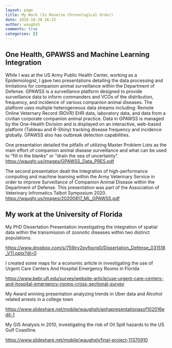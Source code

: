 ```yaml
---
layout: page
title: My Work (In Reverse Chronological Order)
date: 2018-10-28 16:32
author: waughsh
comments: true
categories: []
---
```


## One Health, GPAWSS and Machine Learning Integration

While I was at the US Army Public Health Center, working as a Epidemiologist, I gave two presentations detailing the data processing and limitations for companion animal surveillance within the Department of Defense.
GPAWSS is a surveillance platform designed to provide surveillance data to inform commanders and VCOs of the distribution, frequency, and incidence of various companion animal diseases. The platform uses multiple heterogeneous data streams including: Remote Online Veternary Record (ROVR) EHR data, laboratory data, and data from a civilian corporate companion animal practice. Data in GPAWSS is managed by the One-Health Division and is displayed on an interactive, web-based platform (Tableau and R-Shiny) tracking disease frequency and incidence globally. GPAWSS also has outbreak detection capabilities.

One presentation detailed the pitfalls of utilizing Master Problem Lists as the main effort of companion animal disease surveillance and what can be used to "fill in the blanks" or "drain the sea of uncertainty".
<a title="https://waughr.us/images/GPAWSS_Data_PRES.pdf" href="https://waughr.us/images/GPAWSS_Data_PRES.pdf">https://waughr.us/images/GPAWSS_Data_PRES.pdf</a>

The second presentation dealt the Integration of high-performance computing and machine learning within the Army Veterinary Service in order to improve Surveillance of Companion Animal Disease within the Department of Defense. This presentation was part of the Association of Veterinary Infromatics Talbot Symposium 2020.
<a title="https://waughr.us/images/20200817_ML_GPAWSS.pdf" href="https://waughr.us/images/20200817_ML_GPAWSS.pdf">https://waughr.us/images/20200817_ML_GPAWSS.pdf</a>

## My work at the University of Florida

My PhD Dissertation Presentation investigating the integration of spatial data within the transmission of zoonotic diseases within two distinct populations.

<a title="https://www.dropbox.com/s/759iry2pvfpyrp0/Dissertation_Defense_031518_V11.pptx?dl=0" href="https://www.dropbox.com/s/759iry2pvfpyrp0/Dissertation_Defense_031518_V11.pptx?dl=0">https://www.dropbox.com/s/759iry2pvfpyrp0/Dissertation_Defense_031518_V11.pptx?dl=0</a>

I created some maps for a economic article in investigating the use of Urgent Care Centers And Hospital Emergency Rooms in Florida

<a title="https://www.bebr.ufl.edu/survey/website-article/use-urgent-care-centers-and-hospital-emergency-rooms-cross-sectional-survey" href="https://www.bebr.ufl.edu/survey/website-article/use-urgent-care-centers-and-hospital-emergency-rooms-cross-sectional-survey">https://www.bebr.ufl.edu/survey/website-article/use-urgent-care-centers-and-hospital-emergency-rooms-cross-sectional-survey</a>

My Award winning presentation analyzing trends in Uber data and Alcohol related arrests in a college town

<a title="https://www.slideshare.net/mobile/waughsh/aphapresentationasof102016edit-1" href="https://www.slideshare.net/mobile/waughsh/aphapresentationasof102016edit-1">https://www.slideshare.net/mobile/waughsh/aphapresentationasof102016edit-1</a>

My GIS Analysis in 2010, investigating the risk of Oil Spill hazards to the US Gulf Coastline.

<a title="https://www.slideshare.net/mobile/waughsh/final-project-11370910" href="https://www.slideshare.net/mobile/waughsh/final-project-11370910">https://www.slideshare.net/mobile/waughsh/final-project-11370910</a>





